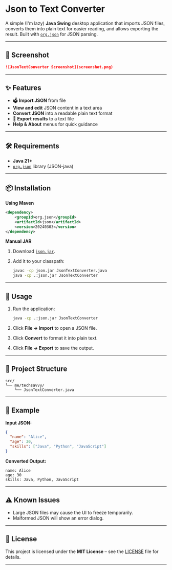 # Json to Text Converter

A simple (I'm lazy) **Java Swing** desktop application that imports JSON files, converts them into plain text for easier reading, and allows exporting the result.
Built with [`org.json`](https://stleary.github.io/JSON-java/) for JSON parsing.

---

## 📸 Screenshot

```md
![JsonTextConverter Screenshot](screenshot.png)
```

---

## ✨ Features

* :ballot_box:  **Import JSON** from file
* **View and edit** JSON content in a text area
* **Convert JSON** into a readable plain text format
* :floppy_disk:  **Export results** to a text file
* **Help & About** menus for quick guidance

---

## 🛠 Requirements

* **Java 21+**
* [`org.json`](https://stleary.github.io/JSON-java/) library (JSON-java)

---

## 📦 Installation

**Using Maven**

```xml
<dependency>
    <groupId>org.json</groupId>
    <artifactId>json</artifactId>
    <version>20240303</version>
</dependency>
```

**Manual JAR**

1. Download [`json.jar`](https://mvnrepository.com/artifact/org.json/json).
2. Add it to your classpath:

   ```bash
   javac -cp json.jar JsonTextConverter.java
   java -cp .:json.jar JsonTextConverter
   ```

---

## 🚀 Usage

1. Run the application:

   ```bash
   java -cp .:json.jar JsonTextConverter
   ```
2. Click **File → Import** to open a JSON file.
3. Click **Convert** to format it into plain text.
4. Click **File → Export** to save the output.

---

## 📂 Project Structure

```
src/
└── me/techsavvy/
    └── JsonTextConverter.java
```

---

## 🧪 Example

**Input JSON:**

```json
{
  "name": "Alice",
  "age": 30,
  "skills": ["Java", "Python", "JavaScript"]
}
```

**Converted Output:**

```
name: Alice
age: 30
skills: Java, Python, JavaScript
```

---

## ⚠️ Known Issues

* Large JSON files may cause the UI to freeze temporarily.
* Malformed JSON will show an error dialog.

---

## 📜 License

This project is licensed under the **MIT License** – see the [LICENSE](LICENSE) file for details.

---
